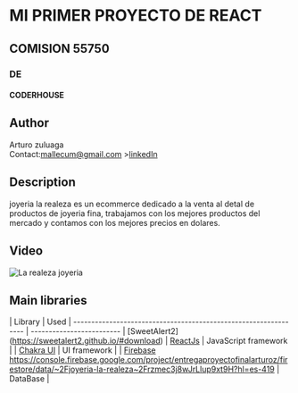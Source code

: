 # MI PRIMER PROYECTO DE REACT
## COMISION 55750
### DE
#### CODERHOUSE

## Author
Arturo zuluaga\
Contact:mallecum@gmail.com >[linkedIn](https://www.linkedin.com/in/arturo-zuluaga/)

## Description

joyeria la realeza es un ecommerce dedicado a la venta al detal de productos de joyeria fina, trabajamos con los mejores productos del mercado y contamos con los mejores precios en dolares.

## Video

<img alt="La realeza joyeria" src="./img/video.gif.mp4"/>


## Main libraries
| Library                                                          | Used
| ---------------------------------------------------------------- | ------------------------- | [SweetAlert2] (https://sweetalert2.github.io/#download)
| [ReactJs](https://react.dev/)                                    | JavaScript framework      |
| [Chakra UI](https://chakra-ui.com/)                              | UI framework              |
| [Firebase](https://firebase.google.com/?hl=es)
 https://console.firebase.google.com/project/entregaproyectofinalarturoz/firestore/data/~2Fjoyeria-la-realeza~2Frzmec3j8wJrLlup9xt9H?hl=es-419                   | DataBase                  |


